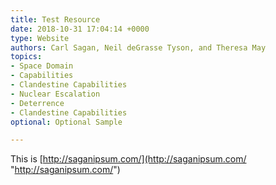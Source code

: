 ```yaml
---
title: Test Resource
date: 2018-10-31 17:04:14 +0000
type: Website
authors: Carl Sagan, Neil deGrasse Tyson, and Theresa May
topics:
- Space Domain
- Capabilities
- Clandestine Capabilities
- Nuclear Escalation
- Deterrence
- Clandestine Capabilities
optional: Optional Sample

---
```

This is [http://saganipsum.com/](http://saganipsum.com/ "http://saganipsum.com/")